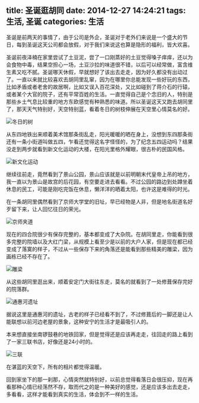 title: 圣诞逛胡同
date: 2014-12-27 14:24:21
tags: 生活, 圣诞
categories: 生活
---

圣诞是前两天的事情了，由于公司是外企，圣诞对于老外们来说是一个盛大的节日，每到圣诞这天公司都会放假，对于我们来说这也算是隐形的福利，皆大欢喜。

圣诞前夜泽楠在家里尝试了土豆泥，尝了一口刚蒸好的土豆觉得嗓子痒痒，还以为会食物中毒，结果空担心一场，土豆沙拉的味道很不错，以后可以经常做，富含维生素又吃不腻。圣诞哪天休假，早就想好了该出去走走，因为好久都没有出动过了。一直以来就比较喜欢去胡同里乱窜，因为在哪里你总能发现一些好玩的东西，比如矛盾或者老舍的故居啊，比如又误入百花深处，又比如碰到了蒋介石的行辕，或者某个大官的院子，还有平常百姓的生活。一直觉得自己是个念旧的人，特别是那些乡土气息比较重的地方东欧感觉有种熟悉的味道。所以圣诞这天又跑去胡同里了，那天天气特别好，天空特别蓝，看着冬日的树枝伸展在天空里心情莫名的好。

![冬日的树](/picture/2014122703.jpg)

从东四地铁出来顺着美术馆那条街乱走，阳光暖暖的晒在身上，没想到东四那条街还有一条小街道叫做五四，乍看还觉得这名字怪怪的，为了纪念五四运动吗？结果没走到两步就看到新文化运动的大楼，在阳光里格外耀眼，很古朴的民国风格。

![新文化运动](/picture/2014122706.jpg)

继续往前走，竟然看到了景山公园，景山应该就是以前明朝末代皇帝上吊的地方，我一直以为景山是故宫的后花园，有空要走进去看看。不过公园的路边到处蹲坐着休息的民工，可能是刚吃完饭在休息，懒洋洋的晒着太阳，也许这是难得的时光。

在一条胡同里偶然看到了京师大学堂的旧址，早已经物是人非，但是地名街道名好歹留下来，让人回忆往日的荣光。

![京师夹道](/picture/2014122704.jpg)

现在的四合院很少有保存完整的，基本都变成了大杂院。在胡同里走，你能看到很多完整的院墙以及大红门梁，从规模上看至少是以前的大户人家，但是现在都已经变成了落寞的样子，不过从一些保存下来的角落还是能看到那些精美的雕梁，因为画栋已经不存在了。

![雕梁](/picture/2014122705.jpg)

从这些胡同里逛出来，顺着安定门大街往东走，莫名的就看到了一处修葺保存完好的院落群。

![通惠河遗址](/picture/2014122702.jpg)

据说这里是通惠河的遗址，古老的样子已经看不到了，不过修葺后的一脚还是让人能联想以前河边老屋的景象，这种安宁的生活才是最吸引人的。

本来想直接坐南锣鼓巷的地铁回家，但是觉得还是应该再走走，往回走的路上看到了一家三联书店，好像还是24小时的。

![三联](/picture/2014122701.jpg)

在湛蓝的天空下，所有的相片都觉得温暖。

回到家坐下的那一刹那，心情突然就特别好，以前总觉得看落日会很压抑，现在再看那种心情已经荡然不存，取而代之的是一种美好的感觉，还是应该多出去走走，多看看，这样才能看到真实的生活，体会到不一样的生活。
